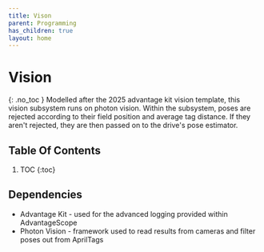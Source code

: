 ```yaml
---
title: Vison
parent: Programming
has_children: true
layout: home
---
```


# Vision
{: .no_toc }
Modelled after the 2025 advantage kit vision template, this vision subsystem runs on photon vision. Within the subsystem, poses are rejected according to their field position and average tag distance. If they aren't rejected, they are then passed on to the drive's pose estimator. 

## Table Of Contents

1. TOC
{:toc}

## Dependencies
- Advantage Kit - used for the advanced logging provided within AdvantageScope
- Photon Vision - framework used to read results from cameras and filter poses out from AprilTags